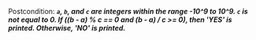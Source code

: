 Postcondition: ***`a`, `b`, and `c` are integers within the range -10^9 to 10^9. `c` is not equal to 0. If ((b - a) % c == 0 and (b - a) / c >= 0), then 'YES' is printed. Otherwise, 'NO' is printed.***